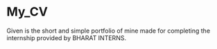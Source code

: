 # My_CV
Given is the short and simple portfolio of mine made for completing the internship provided by BHARAT INTERNS.
